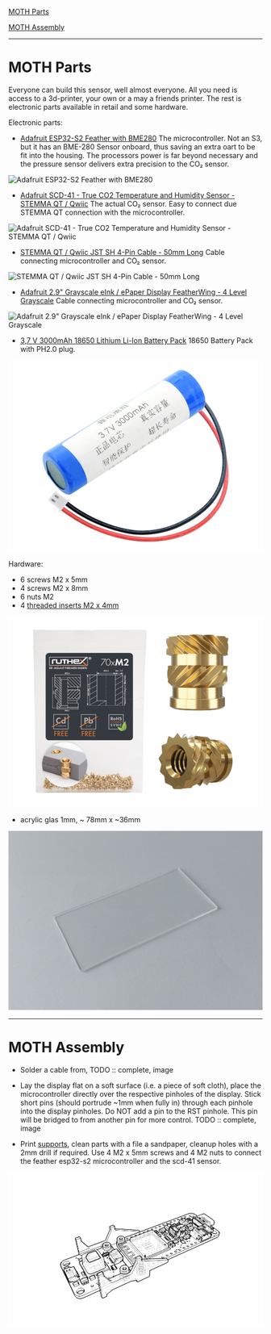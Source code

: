 [MOTH Parts](#moth_parts)

[MOTH Assembly](#moth_assembly)

---

# <a name="moth_parts">MOTH Parts</a>

Everyone can build this sensor, well almost everyone. All you need is access to a 3d-printer, your own or a may a friends printer. The rest is electronic parts available in retail and some hardware.

Electronic parts:

- [Adafruit ESP32-S2 Feather with BME280](https://www.adafruit.com/product/5303) The microcontroller. Not an S3, but it has an BME-280 Sensor onboard, thus saving an extra oart to be fit into the housing. The processors power is far beyond necessary and the pressure sensor delivers extra precision to the CO₂ sensor.

![Adafruit ESP32-S2 Feather with BME280](https://cdn-shop.adafruit.com/970x728/5303-14.jpg)

- [Adafruit SCD-41 - True CO2 Temperature and Humidity Sensor - STEMMA QT / Qwiic](https://www.adafruit.com/product/5190) The actual CO₂ sensor. Easy to connect due STEMMA QT connection with the microcontroller.

![Adafruit SCD-41 - True CO2 Temperature and Humidity Sensor - STEMMA QT / Qwiic](https://cdn-shop.adafruit.com/970x728/5190-06.jpg)

- [STEMMA QT / Qwiic JST SH 4-Pin Cable - 50mm Long](https://www.adafruit.com/product/4399) Cable connecting microcontroller and CO₂ sensor.

![STEMMA QT / Qwiic JST SH 4-Pin Cable - 50mm Long](https://cdn-shop.adafruit.com/970x728/4399-00.jpg)

- [Adafruit 2.9" Grayscale eInk / ePaper Display FeatherWing - 4 Level Grayscale](https://www.adafruit.com/product/4777) Cable connecting microcontroller and CO₂ sensor.

![Adafruit 2.9" Grayscale eInk / ePaper Display FeatherWing - 4 Level Grayscale](https://cdn-shop.adafruit.com/970x728/4777-00.jpg)

- [3,7 V 3000mAh 18650 Lithium Li-Ion Battery Pack](https://batteryzone.de/products/3-7-v-3000mah-18650-lithium-li-ion-batterien-pack-wiederaufladbare-mit-xh-2-54mm-2pin-stecker-fur-rc-boot-diy-power-bank?variant=40528117825744&currency=EUR&utm_medium=product_sync&utm_source=google&utm_content=sag_organic&utm_campaign=sag_organic&gclid=CjwKCAiA-8SdBhBGEiwAWdgtcNf_XDsI0CIc7C1LFinTcrsDmiB5t58YchcTnI23JrJWoPHF5A4VPxoC0mYQAvD_BwE) 18650 Battery Pack with PH2.0 plug.

![3,7 V 3000mAh 18650 Lithium Li-Ion Battery Pack](../images/batterypack_970.jpg)

Hardware:

- 6 screws M2 x 5mm
- 4 screws M2 x 8mm
- 6 nuts M2
- 4 [threaded inserts M2 x 4mm](https://www.reichelt.at/at/de/3d-druck-gewindeeinsaetze-m2x4-70-stueck-rx-m2x4-p332211.html?PROVID=2807&gclid=Cj0KCQjwu-KiBhCsARIsAPztUF0J6DnrXp0YX_Ajaskqt8CrePC7NPw2n9GdOXkIdW2tjeDlc9kSpYEaAjDGEALw_wcB)

![threaded inserts M2 x 4mm](../images/inserts_970.jpg)

- acrylic glas 1mm, ~ 78mm x ~36mm

![acrylic glas 1mm](../images/pmma_970.jpg)

---

# <a name="moth_assembly">MOTH Assembly</a>

- Solder a cable from, TODO :: complete, image

- Lay the display flat on a soft surface (i.e. a piece of soft cloth), place the microcontroller directly over the respective pinholes of the display. Stick short pins (should portrude ~1mm when fully in) through each pinhole into the display pinholes. Do NOT add a pin to the RST pinhole. This pin will be bridged to from another pin for more control. TODO :: complete, image

- Print [supports](supports.stl), clean parts with a file a sandpaper, cleanup holes with a 2mm drill if required. Use 4 M2 x 5mm screws and 4 M2 nuts to connect the feather esp32-s2 microcontroller and the scd-41 sensor.

![supports](../images/s2_scd41_970.png)
